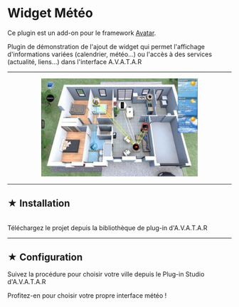 # Widget Météo

Ce plugin est un add-on pour le framework [Avatar](https://github.com/Spikharpax/Avatar-Serveur-3.0).

Plugin de démonstration de l'ajout de widget qui permet l'affichage d'informations variées (calendrier, météo…) ou l'accès à des services (actualité, liens…) dans l'interface A.V.A.T.A.R

***
<p align="center"><img src="logo/widgetmeteo.jpg" width="70%" height="70%"/></p>

***
## ★ Installation
<BR>
Téléchargez le projet depuis la bibliothèque de plug-in d'A.V.A.T.A.R

***
## ★ Configuration
Suivez la procédure pour choisir votre ville depuis le Plug-in Studio d'A.V.A.T.A.R

Profitez-en pour choisir votre propre interface météo !

<BR><BR>
